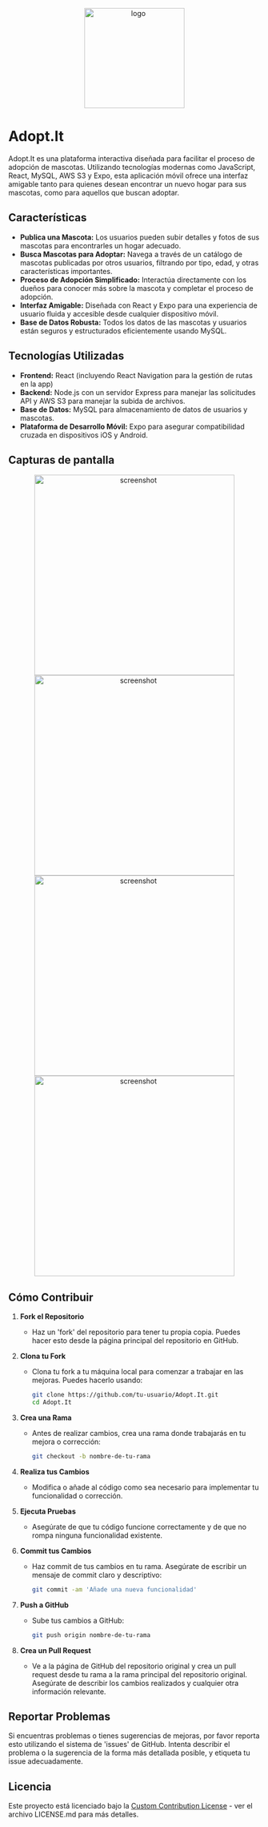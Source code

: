 <p align="center">
  <img src="./assets/logo_github.png" alt="logo" width="200" />
</p>

# Adopt.It

Adopt.It es una plataforma interactiva diseñada para facilitar el proceso de adopción de mascotas. Utilizando tecnologías modernas como JavaScript, React, MySQL, AWS S3 y Expo, esta aplicación móvil ofrece una interfaz amigable tanto para quienes desean encontrar un nuevo hogar para sus mascotas, como para aquellos que buscan adoptar.

## Características

- **Publica una Mascota:** Los usuarios pueden subir detalles y fotos de sus mascotas para encontrarles un hogar adecuado.
- **Busca Mascotas para Adoptar:** Navega a través de un catálogo de mascotas publicadas por otros usuarios, filtrando por tipo, edad, y otras características importantes.
- **Proceso de Adopción Simplificado:** Interactúa directamente con los dueños para conocer más sobre la mascota y completar el proceso de adopción.
- **Interfaz Amigable:** Diseñada con React y Expo para una experiencia de usuario fluida y accesible desde cualquier dispositivo móvil.
- **Base de Datos Robusta:** Todos los datos de las mascotas y usuarios están seguros y estructurados eficientemente usando MySQL.

## Tecnologías Utilizadas

- **Frontend:** React (incluyendo React Navigation para la gestión de rutas en la app)
- **Backend:** Node.js con un servidor Express para manejar las solicitudes API y AWS S3 para manejar la subida de archivos.
- **Base de Datos:** MySQL para almacenamiento de datos de usuarios y mascotas.
- **Plataforma de Desarrollo Móvil:** Expo para asegurar compatibilidad cruzada en dispositivos iOS y Android.

## Capturas de pantalla
<p align="center">
  <img src="./assets/screenshots/S1.png" alt="screenshot" width="400" />
  <img src="./assets/screenshots/S2.png" alt="screenshot" width="400" />
  <img src="./assets/screenshots/S3.png" alt="screenshot" width="400" />
  <img src="./assets/screenshots/S4.png" alt="screenshot" width="400" />
</p>

## Cómo Contribuir


1. **Fork el Repositorio**
   - Haz un 'fork' del repositorio para tener tu propia copia. Puedes hacer esto desde la página principal del repositorio en GitHub.

2. **Clona tu Fork**
   - Clona tu fork a tu máquina local para comenzar a trabajar en las mejoras. Puedes hacerlo usando:
     ```bash
     git clone https://github.com/tu-usuario/Adopt.It.git
     cd Adopt.It
     ```

3. **Crea una Rama**
   - Antes de realizar cambios, crea una rama donde trabajarás en tu mejora o corrección:
     ```bash
     git checkout -b nombre-de-tu-rama
     ```

4. **Realiza tus Cambios**
   - Modifica o añade al código como sea necesario para implementar tu funcionalidad o corrección.

5. **Ejecuta Pruebas**
   - Asegúrate de que tu código funcione correctamente y de que no rompa ninguna funcionalidad existente.

6. **Commit tus Cambios**
   - Haz commit de tus cambios en tu rama. Asegúrate de escribir un mensaje de commit claro y descriptivo:
     ```bash
     git commit -am 'Añade una nueva funcionalidad'
     ```

7. **Push a GitHub**
   - Sube tus cambios a GitHub:
     ```bash
     git push origin nombre-de-tu-rama
     ```

8. **Crea un Pull Request**
   - Ve a la página de GitHub del repositorio original y crea un pull request desde tu rama a la rama principal del repositorio original. Asegúrate de describir los cambios realizados y cualquier otra información relevante.

## Reportar Problemas

Si encuentras problemas o tienes sugerencias de mejoras, por favor reporta esto utilizando el sistema de 'issues' de GitHub. Intenta describir el problema o la sugerencia de la forma más detallada posible, y etiqueta tu issue adecuadamente.

## Licencia

Este proyecto está licenciado bajo la [Custom Contribution License](LICENSE.md) - ver el archivo LICENSE.md para más detalles.